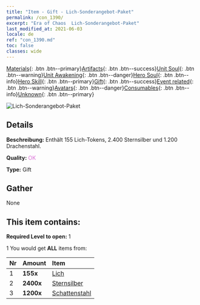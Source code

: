 ```yaml
---
title: "Item - Gift - Lich-Sonderangebot-Paket"
permalink: /con_1390/
excerpt: "Era of Chaos  Lich-Sonderangebot-Paket"
last_modified_at: 2021-06-03
locale: de
ref: "con_1390.md"
toc: false
classes: wide
---
```

 [Materials](/ItemsDE/){: .btn .btn--primary}[Artifacts](/ItemsDE/Artifacts/){: .btn .btn--success}[Unit Soul](/ItemsDE/UnitSoul/){: .btn .btn--warning}[Unit Awakening](/ItemsDE/UnitAwakening/){: .btn .btn--danger}[Hero Soul](/ItemsDE/HeroSoul/){: .btn .btn--info}[Hero Skill](/ItemsDE/HeroSkill/){: .btn .btn--primary}[Gift](/ItemsDE/Gift/){: .btn .btn--success}[Event related](/ItemsDE/Events/){: .btn .btn--warning}[Avatars](/ItemsDE/Avatars/){: .btn .btn--danger}[Consumables](/ItemsDE/Consumables/){: .btn .btn--info}[Unknown](/ItemsDE/Unknown/){: .btn .btn--primary}

 ![Lich-Sonderangebot-Paket](/images/t/i_907004.png)

## Details
 **Beschreibung:** Enthält 155 Lich-Tokens, 2.400 Sternsilber und 1.200 Drachenstahl.

 **Quality:** <span style="color: #DA70D6">OK</span>

 **Type:** Gift

## Gather

  None

## This item contains:

 **Required Level to open:** 1

 1 You would get **ALL** items  from:

  | Nr | Amount |     Item    |
  |:---|:-------|:------------|
  | 1 |  **155x** | [Lich](/ItemsDE/unt_212/) |  | 
  | 2 |  **2400x** | [Sternsilber](/ItemsDE/con_882/) |  | 
  | 3 |  **1200x** | [Schattenstahl](/ItemsDE/con_881/) |  | 
